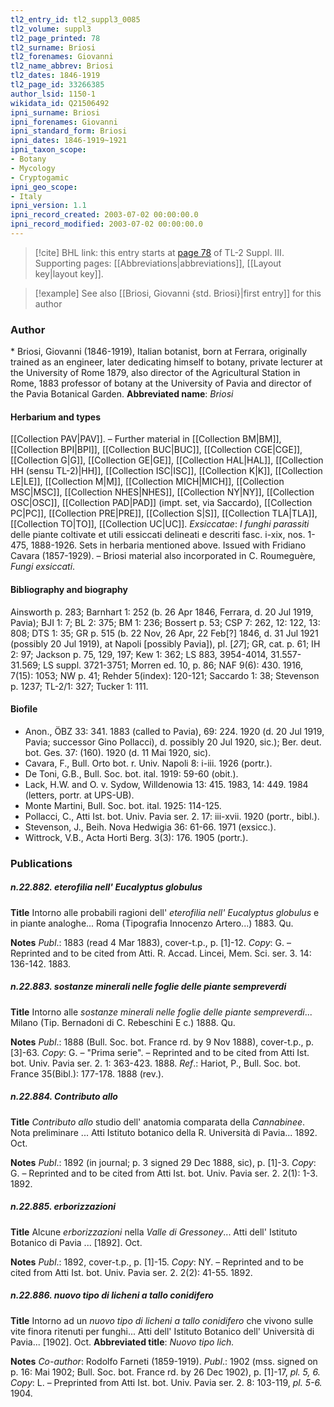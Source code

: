 ```yaml
---
tl2_entry_id: tl2_suppl3_0085
tl2_volume: suppl3
tl2_page_printed: 78
tl2_surname: Briosi
tl2_forenames: Giovanni
tl2_name_abbrev: Briosi
tl2_dates: 1846-1919
tl2_page_id: 33266385
author_lsid: 1150-1
wikidata_id: Q21506492
ipni_surname: Briosi
ipni_forenames: Giovanni
ipni_standard_form: Briosi
ipni_dates: 1846-1919~1921
ipni_taxon_scope: 
- Botany
- Mycology
- Cryptogamic
ipni_geo_scope: 
- Italy
ipni_version: 1.1
ipni_record_created: 2003-07-02 00:00:00.0
ipni_record_modified: 2003-07-02 00:00:00.0
---
```



> [!cite] BHL link: this entry starts at [page 78](https://www.biodiversitylibrary.org/page/33266385) of TL-2 Suppl. III.
> Supporting pages: [[Abbreviations|abbreviations]], [[Layout key|layout key]].

> [!example] See also [[Briosi, Giovanni {std. Briosi}|first entry]] for this author

### Author

\* Briosi, Giovanni (1846-1919), Italian botanist, born at Ferrara, originally trained as an engineer, later dedicating himself to botany, private lecturer at the University of Rome 1879, also director of the Agricultural Station in Rome, 1883 professor of botany at the University of Pavia and director of the Pavia Botanical Garden. 
**Abbreviated name**: *Briosi*

#### Herbarium and types

[[Collection PAV|PAV]]. – Further material in [[Collection BM|BM]], [[Collection BPI|BPI]], [[Collection BUC|BUC]], [[Collection CGE|CGE]], [[Collection G|G]], [[Collection GE|GE]], [[Collection HAL|HAL]], [[Collection HH (sensu TL-2)|HH]], [[Collection ISC|ISC]], [[Collection K|K]], [[Collection LE|LE]], [[Collection M|M]], [[Collection MICH|MICH]], [[Collection MSC|MSC]], [[Collection NHES|NHES]], [[Collection NY|NY]], [[Collection OSC|OSC]], [[Collection PAD|PAD]] (impt. set, via Saccardo), [[Collection PC|PC]], [[Collection PRE|PRE]], [[Collection S|S]], [[Collection TLA|TLA]], [[Collection TO|TO]], [[Collection UC|UC]].
*Exsiccatae*: *I funghi parassiti* delle piante coltivate et utili essiccati delineati e descriti fasc. i-xix, nos. 1-475, 1888-1926. Sets in herbaria mentioned above. Issued with Fridiano Cavara (1857-1929). – Briosi material also incorporated in C. Roumeguère, *Fungi exsiccati*.

#### Bibliography and biography

Ainsworth p. 283; Barnhart 1: 252 (b. 26 Apr 1846, Ferrara, d. 20 Jul 1919, Pavia); BJI 1: 7; BL 2: 375; BM 1: 236; Bossert p. 53; CSP 7: 262, 12: 122, 13: 808; DTS 1: 35; GR p. 515 (b. 22 Nov, 26 Apr, 22 Feb\[?\] 1846, d. 31 Jul 1921 (possibly 20 Jul 1919), at Napoli \[possibly Pavia\]), pl. \[*27*\]; GR, cat. p. 61; IH 2: 97; Jackson p. 75, 129, 197; Kew 1: 362; LS 883, 3954-4014, 31.557-31.569; LS suppl. 3721-3751; Morren ed. 10, p. 86; NAF 9(6): 430. 1916, 7(15): 1053; NW p. 41; Rehder 5(index): 120-121; Saccardo 1: 38; Stevenson p. 1237; TL-2/1: 327; Tucker 1: 111.

#### Biofile

- Anon., ÖBZ 33: 341. 1883 (called to Pavia), 69: 224. 1920 (d. 20 Jul 1919, Pavia; successor Gino Pollacci), d. possibly 20 Jul 1920, sic.); Ber. deut. bot. Ges. 37: (160). 1920 (d. 11 Mai 1920, sic).
- Cavara, F., Bull. Orto bot. r. Univ. Napoli 8: i-iii. 1926 (portr.).
- De Toni, G.B., Bull. Soc. bot. ital. 1919: 59-60 (obit.).
- Lack, H.W. and O. v. Sydow, Willdenowia 13: 415. 1983, 14: 449. 1984 (letters, portr. at UPS-UB).
- Monte Martini, Bull. Soc. bot. ital. 1925: 114-125.
- Pollacci, C., Atti Ist. bot. Univ. Pavia ser. 2. 17: iii-xvii. 1920 (portr., bibl.).
- Stevenson, J., Beih. Nova Hedwigia 36: 61-66. 1971 (exsicc.).
- Wittrock, V.B., Acta Horti Berg. 3(3): 176. 1905 (portr.).

### Publications

##### n.22.882. eterofilia nell' Eucalyptus globulus

**Title**
Intorno alle probabili ragioni dell' *eterofilia nell' Eucalyptus globulus* e in piante analoghe... Roma (Tipografia Innocenzo Artero...) 1883. Qu.

**Notes**
*Publ*.: 1883 (read 4 Mar 1883), cover-t.p., p. \[1\]-12. *Copy*: G. – Reprinted and to be cited from Atti. R. Accad. Lincei, Mem. Sci. ser. 3. 14: 136-142. 1883.

##### n.22.883. sostanze minerali nelle foglie delle piante sempreverdi

**Title**
Intorno alle *sostanze minerali nelle foglie delle piante sempreverdi*... Milano (Tip. Bernadoni di C. Rebeschini E c.) 1888. Qu.

**Notes**
*Publ*.: 1888 (Bull. Soc. bot. France rd. by 9 Nov 1888), cover-t.p., p. \[3\]-63. *Copy*: G. – "Prima serie". – Reprinted and to be cited from Atti Ist. bot. Univ. Pavia ser. 2. 1: 363-423. 1888.
*Ref*.: Hariot, P., Bull. Soc. bot. France 35(Bibl.): 177-178. 1888 (rev.).

##### n.22.884. Contributo allo

**Title**
*Contributo allo* studio dell' anatomia comparata della *Cannabinee*. Nota preliminare ... Atti Istituto botanico della R. Università di Pavia... 1892. Oct.

**Notes**
*Publ*.: 1892 (in journal; p. 3 signed 29 Dec 1888, sic), p. \[1\]-3. *Copy*: G. – Reprinted and to be cited from Atti Ist. bot. Univ. Pavia ser. 2. 2(1): 1-3. 1892.

##### n.22.885. erborizzazioni

**Title**
Alcune *erborizzazioni* nella *Valle di Gressoney*... Atti dell' Istituto Botanico di Pavia ... \[1892\]. Oct.

**Notes**
*Publ*.: 1892, cover-t.p., p. \[1\]-15. *Copy*: NY. – Reprinted and to be cited from Atti Ist. bot. Univ. Pavia ser. 2. 2(2): 41-55. 1892.

##### n.22.886. nuovo tipo di licheni a tallo conidifero

**Title**
Intorno ad un *nuovo tipo di licheni a tallo conidifero* che vivono sulle vite finora ritenuti per funghi... Atti dell' Istituto Botanico dell' Università di Pavia... \[1902\]. Oct.
**Abbreviated title**: *Nuovo tipo lich.*

**Notes**
*Co-author*: Rodolfo Farneti (1859-1919).
*Publ*.: 1902 (mss. signed on p. 16: Mai 1902; Bull. Soc. bot. France rd. by 26 Dec 1902), p. \[1\]-17, *pl. 5, 6.* *Copy*: L. – Preprinted from Atti Ist. bot. Univ. Pavia ser. 2. 8: 103-119, *pl. 5-6.* 1904.

